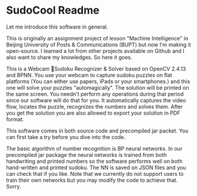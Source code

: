 # SudoCool Readme
Let me introduce this software in general.

This is originally an assignment project of lesson "Machine Intelligence" in Beijing University of Posts & Communications (BUPT) but now I'm making it open-source. I learned a lot from other projects available on Github and I also want to share my knowledges. So here it goes.

This is a Webcam Sudoku Recognizer & Solver based on OpenCV 2.4.13 and BPNN. You use your webcam to capture sudoku puzzles on flat platforms (You can either use papers, iPads or your smartphones.) and this one will solve your puzzles "automagically". The solution will be printed on the same screen. You needn't perform any operations during that period since our software will do that for you. It automatically captures the video flow, locates the puzzle, recognizes the numbers and solves them. After you get the solution you are also allowed to export your solution in PDF format.

This software comes in both source code and precompiled jar packet. You can first take a try before you dive into the code.

The basic algorithm of number recognition is BP neural networks. In our precompiled jar package the neural networks is trained from both handwriting and printed numbers so the software performs well on both hand-written and printed sudoku. The NN is saved on JSON files and you can check that if you like. Note that we currently do not support users to train their own networks but you may modify the code to achieve that. Sorry.

